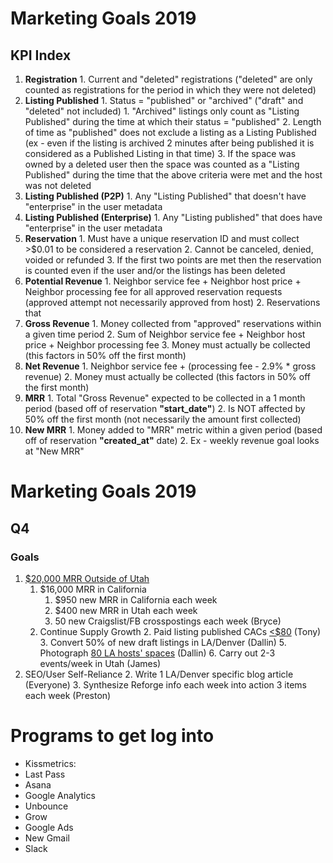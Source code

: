 <!-- TITLE: Marketing -->
<!-- SUBTITLE: -->

# Marketing Goals 2019
## KPI Index
1. **Registration**
				1. 	Current and "deleted" registrations ("deleted" are only counted as registrations for the period in which they were not deleted)
2. **Listing Published**
				1. 	Status = "published" or "archived" ("draft" and "deleted" not included)
							1. 	"Archived" listings only count as "Listing Published" during the time at which their status = "published" 
				2. Length of time as "published" does not exclude a listing as a Listing Published (ex - even if the listing is archived 2 minutes after being published it is considered as a Published Listing in that time)
				3. If the space was owned by a deleted user then the space was counted as a "Listing Published" during the time that the above criteria were met and the host was not deleted
3. **Listing Published (P2P)**
				1. Any "Listing Published" that doesn't have "enterprise" in the user metadata
4. **Listing Published (Enterprise)**
				1. Any "Listing published" that does have "enterprise" in the user metadata
5. **Reservation**
				1. Must have a unique reservation ID and must collect >$0.01 to be considered a reservation
				2. Cannot be canceled, denied, voided or refunded
				3. If the first two points are met then the reservation is counted even if the user and/or the listings has been deleted
5. **Potential Revenue**
				1. Neighbor service fee + Neighbor host price + Neighbor processing fee for all approved reservation requests (approved attempt not necessarily approved from host)
				2. Reservations that 
6. **Gross Revenue**
				1. Money collected from "approved" reservations within a given time period
				2. Sum of Neighbor service fee + Neighbor host price + Neighbor processing fee
				3. Money must actually be collected (this factors in 50% off the first month)
7. **Net Revenue**
				1. Neighbor service fee + (processing fee - 2.9% * gross revenue)
				2. Money must actually be collected (this factors in 50% off the first month)
8. **MRR**
				1. Total "Gross Revenue" expected to be collected in a 1 month period (based off of reservation **"start_date"**)
				2. Is NOT affected by 50% off the first month (not necessarily the amount first collected)
9. **New MRR**
				1. Money added to "MRR" metric within a given period (based off of reservation **"created_at"** date)
				2. Ex - weekly revenue goal looks at "New MRR"

		
# Marketing Goals 2019
## Q4
### Goals
1. [$20,000 MRR Outside of Utah](https://docs.google.com/spreadsheets/d/1_Ng81vuBuLqMuNmOHqQD3KZ8BQ6c35Bz7B7WxoR7DCg/edit#gid=150015692)
	1. $16,000 MRR in California 
		1. $950 new MRR in California each week
		2. $400 new MRR in Utah each week
		3. 50 new Craigslist/FB crosspostings each week (Bryce)
	1. Continue Supply Growth
		2. Paid listing published CACs [<$80](https://docs.google.com/spreadsheets/d/1_Ng81vuBuLqMuNmOHqQD3KZ8BQ6c35Bz7B7WxoR7DCg/edit#gid=1092385933) (Tony)
		3. Convert 50% of new draft listings in LA/Denver (Dallin)
		5. Photograph [80 LA hosts' spaces](https://docs.google.com/spreadsheets/d/1_Ng81vuBuLqMuNmOHqQD3KZ8BQ6c35Bz7B7WxoR7DCg/edit#gid=666527039) (Dallin)
		6. Carry out 2-3 events/week in Utah (James)
1. SEO/User Self-Reliance
	2. 	Write 1 LA/Denver specific blog article (Everyone)
	3. 	Synthesize Reforge info each week into action 3 items each week (Preston)

# Programs to get log into
* Kissmetrics: 
* Last Pass
* Asana
* Google Analytics
* Unbounce
* Grow
* Google Ads
* New Gmail
* Slack
